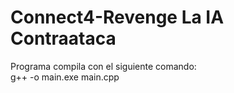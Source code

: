 # Connect4-Revenge La IA Contraataca
Programa compila con el siguiente comando: <br>
g++ -o main.exe main.cpp


